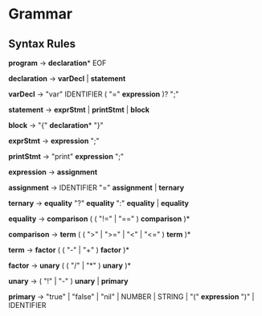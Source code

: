 # Grammar

## Syntax Rules

**program** → **declaration*** EOF

**declaration** → **varDecl** | **statement**

**varDecl** → "var" IDENTIFIER ( "=" **expression** )? ";"

**statement** → **exprStmt** | **printStmt** | **block**

**block** → "{" **declaration*** "}"

**exprStmt** → **expression** ";"

**printStmt** → "print" **expression** ";"

**expression** → **assignment**

**assignment** → IDENTIFIER "=" **assignment** | **ternary**

**ternary** → **equality** "?" **equality** ":" **equality** | **equality**

**equality** → **comparison** ( ( "!=" | "==" ) **comparison** )*

**comparison** → **term** ( ( ">" | ">=" | "<" | "<=" ) **term** )*

**term** → **factor** ( ( "-" | "+" ) **factor** )*

**factor** → **unary** ( ( "/" | "\*" ) **unary** )*

**unary** → ( "!" | "-" ) **unary** | **primary**

**primary** → "true" | "false" | "nil" | NUMBER | STRING | "(" **expression** ")" | IDENTIFIER

